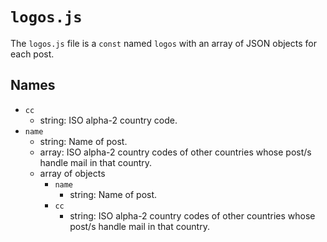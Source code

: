 # `logos.js`
The `logos.js` file is a `const` named `logos` with an array of JSON objects for each post.
## Names
- `cc`
  - string: ISO alpha-2 country code.
- `name`
  - string: Name of post.
  - array: ISO alpha-2 country codes of other countries whose post/s handle mail in that country.
  - array of objects
    - `name`
      - string: Name of post.
    - `cc`
      - string: ISO alpha-2 country codes of other countries whose post/s handle mail in that country.

